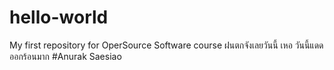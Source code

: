 # hello-world
My first repository for OperSource Software course
ฝนตกจังเลยวันนี้ เหอ
วันนี้แดดออกร้อนมาก
#Anurak Saesiao
